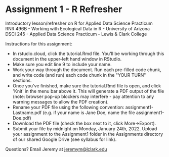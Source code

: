 # Assignment 1 - R Refresher
Introductory lesson/refresher on R for Applied Data Science Practicum  
RNR 496B - Working with Ecological Data in R - University of Arizona  
DSCI 245 - Applied Data Science Practicum - Lewis & Clark College  

Instructions for this assignment:  

* In rstudio.cloud, click the tutorial.Rmd file. You'll be working through this document in the upper-left hand window in RStudio.
* Make sure you edit line 9 to include your name.  
* Work your way through the document. Run each pre-filled code chunk, and write code (and run) each code chunk in the "YOUR TURN" sections.  
* Once you've finished, make sure the tutorial.Rmd file is open, and click 'Knit' in the menu bar above it. This will generate a PDF output of the file (note: browser pop-up blockers may interfere - pay attention to any warning messages to allow the PDF creation).  
* Rename your PDF file using the following convention: assignment1-Lastname.pdf (e.g. if your name is Jane Doe, name the file assignment1-Doe.pdf)
* Download the PDF file (check the box next to it, click More->Export).
* Submit your file by midnight on Monday, January 24th, 2022. Upload your assignment to the Assignment1 folder in the Assignments directory of our shared Google Drive (see syllabus for link).

Questions? Email Jeremy at jeremym@lclark.edu
